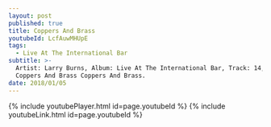 ```yaml
---
layout: post
published: true
title: Coppers And Brass
youtubeId: LcfAuwMHUpE
tags:
  - Live At The International Bar
subtitle: >-
  Artist: Larry Burns, Album: Live At The International Bar, Track: 14, Title:
  Coppers And Brass Coppers And Brass.
date: 2018/01/05
---
```

{% include youtubePlayer.html id=page.youtubeId %}
{% include youtubeLink.html id=page.youtubeId %}
